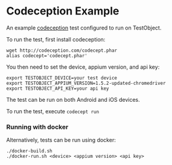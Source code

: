 # Codeception Example

An example [codeception](http://codeception.com) test configured to run on TestObject.


To run the test, first install codeception:
```
wget http://codeception.com/codecept.phar
alias codecept='codecept.phar'
```

You then need to set the device, appium version, and api key:
```
export TESTOBJECT_DEVICE=your test device
export TESTOBJECT_APPIUM_VERSION=1.5.2-updated-chromedriver
export TESTOBJECT_API_KEY=your api key
```

The test can be run on both Android and iOS devices.

To run the test, execute `codecept run`

### Running with docker

Alternatively, tests can be run using docker:

```
./docker-build.sh
./docker-run.sh <device> <appium version> <api key>
```
